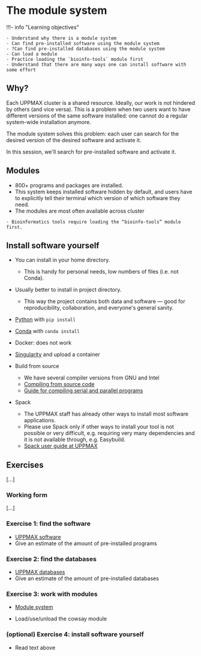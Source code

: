 # The module system

!!!- info "Learning objectives"

    - Understand why there is a module system
    - Can find pre-installed software using the module system
    - ?Can find pre-installed databases using the module system
    - Can load a module
    - Practice loading the `bioinfo-tools` module first
    - Understand that there are many ways one can install software with some effort

## Why?

Each UPPMAX cluster is a shared resource.
Ideally, our work is not hindered by others (and vice versa).
This is a problem when two users want to have different versions
of the same software installed: one cannot do a regular system-wide
installation anymore.

The module system solves this problem: each user can
search for the desired version of the desired software and activate it.

In this session, we'll search for pre-installed software 
and activate it.

## Modules

- 800+ programs and packages are installed.
- This system keeps installed software hidden by default, 
  and users have to explicitly tell their terminal which version of which software they need.
- The modules are most often available across cluster


```{note}
- Bioinformatics tools require loading the “bioinfo-tools” module first.
```

## Install software yourself

- You can install in your home directory.
  - This is handy for personal needs, low numbers of files (i.e. not Conda).
- Usually better to install in project directory.
  - This way the project contains both data and software — good for reproducibility, collaboration, and everyone's general sanity.

- [Python](http://docs.uppmax.uu.se/software/python/) 
  with `pip install`
- [Conda](http://docs.uppmax.uu.se/software/conda/) 
  with `conda install`
- Docker: does not work
- [Singularity](http://docs.uppmax.uu.se/software/singularity/) 
  and upload a container
- Build from source
  - We have several compiler versions from GNU and Intel
  - [Compiling from source code](https://www.uppmax.uu.se/support/user-guides/compiling-source-code/)
  - [Guide for compiling serial and parallel programs](https://www.uppmax.uu.se/support/user-guides/mpi-and-openmp-user-guide/)
- Spack
  - The UPPMAX staff has already other ways to install most software applications. 
  - Please use Spack only if other ways to install your tool is not possible or very difficult, e.g. requiring very many dependencies and it is not available through, e.g. Easybuild.
  - [Spack user guide at UPPMAX](https://www.uppmax.uu.se/support/user-guides/spack-on-uppmax/)

## Exercises

[...]

### Working form

[...]

### Exercise 1: find the software

- [UPPMAX software](http://docs.uppmax.uu.se/software/overview/)
- Give an estimate of the amount of pre-installed programs


### Exercise 2: find the databases

- [UPPMAX databases](http://docs.uppmax.uu.se/databases/overview/)
- Give an estimate of the amount of pre-installed databases

### Exercise 3: work with modules

- [Module system](http://docs.uppmax.uu.se/cluster_guides/modules/)

- Load/use/unload the cowsay module

### (optional) Exercise 4: install software yourself

- Read text above
